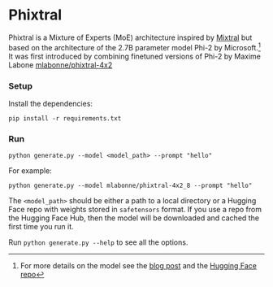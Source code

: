 # Phixtral

Phixtral is a Mixture of Experts (MoE) architecture inspired by
[Mixtral](../mixtral/README.md) but based on the architecture of the
2.7B parameter model Phi-2 by Microsoft.[^1]
It was first introduced by combining finetuned versions of Phi-2 by Maxime
Labone [mlabonne/phixtral-4x2](https://huggingface.co/mlabonne/phixtral-4x2_8)

### Setup

Install the dependencies:

```
pip install -r requirements.txt
```

### Run
```
python generate.py --model <model_path> --prompt "hello"
```
For example:

```
python generate.py --model mlabonne/phixtral-4x2_8 --prompt "hello"
```
The `<model_path>` should be either a path to a local directory or a Hugging
Face repo with weights stored in `safetensors` format. If you use a repo from
the Hugging Face Hub, then the model will be downloaded and cached the first
time you run it. 

Run `python generate.py --help` to see all the options.

[^1]: For more details on the model see the [blog post](
https://www.microsoft.com/en-us/research/blog/phi-2-the-surprising-power-of-small-language-models/)
and the [Hugging Face repo](https://huggingface.co/microsoft/phi-2)
